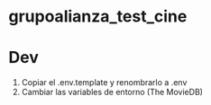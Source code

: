 # grupoalianza_test_cine

# Dev

1. Copiar el .env.template y renombrarlo a .env
2. Cambiar las variables de entorno (The MovieDB)
